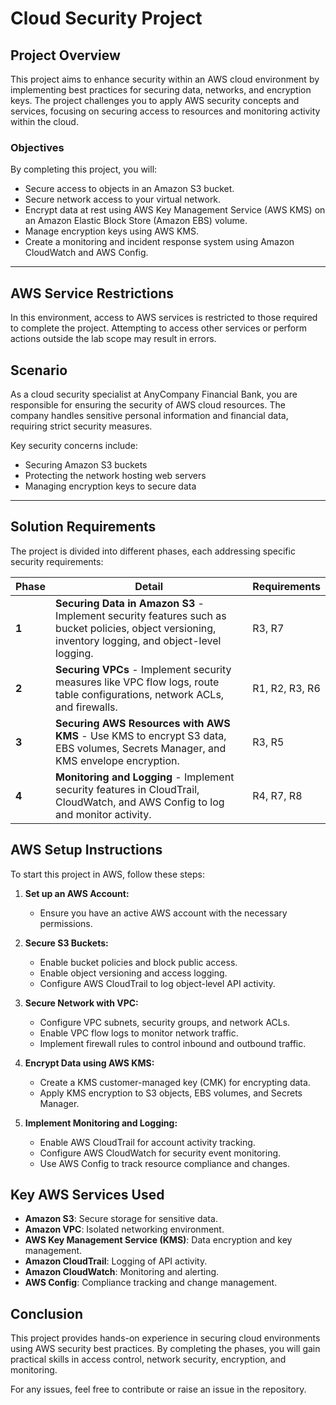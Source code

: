 # Cloud Security Project
## Project Overview
This project aims to enhance security within an AWS cloud environment by implementing best practices for securing data, networks, and encryption keys. The project challenges you to apply AWS security concepts and services, focusing on securing access to resources and monitoring activity within the cloud.

### Objectives
By completing this project, you will:
- Secure access to objects in an Amazon S3 bucket.
- Secure network access to your virtual network.
- Encrypt data at rest using AWS Key Management Service (AWS KMS) on an Amazon Elastic Block Store (Amazon EBS) volume.
- Manage encryption keys using AWS KMS.
- Create a monitoring and incident response system using Amazon CloudWatch and AWS Config.

---

## AWS Service Restrictions
In this environment, access to AWS services is restricted to those required to complete the project. Attempting to access other services or perform actions outside the lab scope may result in errors.

## Scenario
As a cloud security specialist at AnyCompany Financial Bank, you are responsible for ensuring the security of AWS cloud resources. The company handles sensitive personal information and financial data, requiring strict security measures.

Key security concerns include:
- Securing Amazon S3 buckets
- Protecting the network hosting web servers
- Managing encryption keys to secure data

---

## Solution Requirements
The project is divided into different phases, each addressing specific security requirements:

| Phase | Detail | Requirements |
|-------|--------|--------------|
| **1** | **Securing Data in Amazon S3** - Implement security features such as bucket policies, object versioning, inventory logging, and object-level logging. | R3, R7 |
| **2** | **Securing VPCs** - Implement security measures like VPC flow logs, route table configurations, network ACLs, and firewalls. | R1, R2, R3, R6 |
| **3** | **Securing AWS Resources with AWS KMS** - Use KMS to encrypt S3 data, EBS volumes, Secrets Manager, and KMS envelope encryption. | R3, R5 |
| **4** | **Monitoring and Logging** - Implement security features in CloudTrail, CloudWatch, and AWS Config to log and monitor activity. | R4, R7, R8 |

## AWS Setup Instructions
To start this project in AWS, follow these steps:

1. **Set up an AWS Account:**
   - Ensure you have an active AWS account with the necessary permissions.

2. **Secure S3 Buckets:**
   - Enable bucket policies and block public access.
   - Enable object versioning and access logging.
   - Configure AWS CloudTrail to log object-level API activity.

3. **Secure Network with VPC:**
   - Configure VPC subnets, security groups, and network ACLs.
   - Enable VPC flow logs to monitor network traffic.
   - Implement firewall rules to control inbound and outbound traffic.

4. **Encrypt Data using AWS KMS:**
   - Create a KMS customer-managed key (CMK) for encrypting data.
   - Apply KMS encryption to S3 objects, EBS volumes, and Secrets Manager.

5. **Implement Monitoring and Logging:**
   - Enable AWS CloudTrail for account activity tracking.
   - Configure AWS CloudWatch for security event monitoring.
   - Use AWS Config to track resource compliance and changes.

## Key AWS Services Used
- **Amazon S3**: Secure storage for sensitive data.
- **Amazon VPC**: Isolated networking environment.
- **AWS Key Management Service (KMS)**: Data encryption and key management.
- **Amazon CloudTrail**: Logging of API activity.
- **Amazon CloudWatch**: Monitoring and alerting.
- **AWS Config**: Compliance tracking and change management.

## Conclusion
This project provides hands-on experience in securing cloud environments using AWS security best practices. By completing the phases, you will gain practical skills in access control, network security, encryption, and monitoring.

For any issues, feel free to contribute or raise an issue in the repository.
